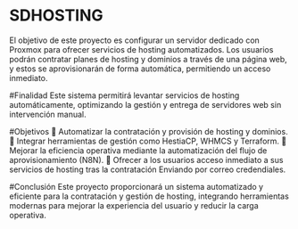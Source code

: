# SDHOSTING
El objetivo de este proyecto es configurar un servidor dedicado con Proxmox para ofrecer servicios de hosting automatizados. Los usuarios podrán contratar planes de hosting y dominios a través de una página web, y estos se aprovisionarán de forma automática, permitiendo un acceso inmediato.

#Finalidad
Este sistema permitirá levantar servicios de hosting automáticamente, optimizando la gestión y entrega de servidores web sin intervención manual.

#Objetivos
 Automatizar la contratación y provisión de hosting y dominios.
 Integrar herramientas de gestión como HestiaCP, WHMCS y Terraform.
 Mejorar la eficiencia operativa mediante la automatización del flujo de aprovisionamiento (N8N).
 Ofrecer a los usuarios acceso inmediato a sus servicios de hosting tras la contratación Enviando por correo credendiales.

#Conclusión
Este proyecto proporcionará un sistema automatizado y eficiente para la contratación y gestión de hosting, integrando herramientas modernas para mejorar la experiencia del usuario y reducir la carga operativa.
